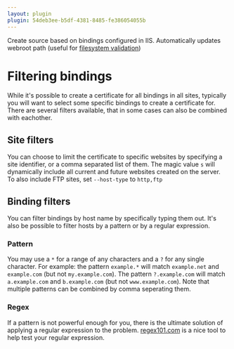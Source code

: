 ```yaml
---
layout: plugin
plugin: 54deb3ee-b5df-4381-8485-fe386054055b
---
```


Create source based on bindings configured in IIS. Automatically updates webroot path (useful for [filesystem validation](/reference/plugins/validation/http/filesystem))

# Filtering bindings
While it's possible to create a certificate for all bindings in all sites, typically you will want to select some 
specific bindings to create a certificate for. There are several filters available, that in some cases can also be
combined with eachother.

## Site filters
You can choose to limit the certificate to specific websites by specifying a site identifier, or a comma separated list 
of them. The magic value `s` will dynamically include all current and future websites created on the server. To also include FTP 
sites, set `‑‑host-type` to `http,ftp`

## Binding filters
You can filter bindings by host name by specifically typing them out. It's also be possible to filter hosts by a pattern
or by a regular expression.

### Pattern
You may use a `*` for a range of any characters and a `?` for any single character. For example: the pattern `example.*` 
will match `example.net` and `example.com` (but not `my.example.com`). The pattern `?.example.com` will match 
`a.example.com` and `b.example.com` (but not `www.example.com`). Note that multiple patterns can be combined by 
comma seperating them.

### Regex
If a pattern is not powerful enough for you, there is the ultimate solution of applying a regular expression to the 
problem. [regex101.com](https://regex101.com/) is a nice tool to help test your regular expression.